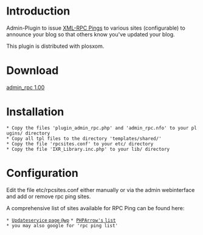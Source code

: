 Introduction
============

Admin-Plugin to issue [XML-RPC Pings](http://de.wikipedia.org/wiki/XML-RPC) to various sites (configurable) to announce your blog so that others know you've updated your blog.

This plugin is distributed with plosxom.

Download
========

[admin\_rpc 1.00](http://plosxom.googlecode.com/files/admin_rpc-1.00.zip)

Installation
============

`* Copy the files 'plugin_admin_rpc.php' and 'admin_rpc.nfo' to your plugins/ directory`
`* Copy all tpl files to the directory 'templates/shared/'`
`* Copy the file 'rpcsites.conf' to your etc/ directory`
`* Copy the file 'IXR_Library.inc.php' to your lib/ directory`

Configuration
=============

Edit the file etc/rpcsites.conf either manually or via the admin webinterface and add or remove rpc ping sites.

A comprehensive list of sites available for RPC Ping can be found here:

`* `[`Updateservice` `page` `@wp`](http://codex.wordpress.org/Update_Services)
`* `[`PHPArrow's` `list`](http://www.phparrow.com/Current_Ping_List)
`* you may also google for 'rpc ping list'`
